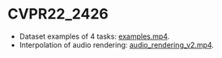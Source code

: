 # CVPR22_2426
- Dataset examples of 4 tasks: [examples.mp4](https://github.com/ID2426/CVPR22_2426/raw/main/examples.mp4).
- Interpolation of audio rendering: [audio_rendering_v2.mp4](https://github.com/ID2426/CVPR22_2426/raw/main/audio_rendering_v2.mp4).
